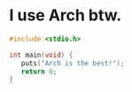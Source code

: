 # I use Arch btw.
```c
#include <stdio.h>

int main(void) {
   puts("Arch is the best!");
   return 0;
}
```
